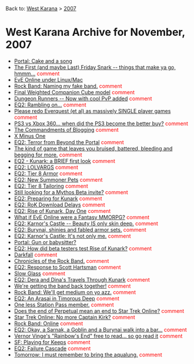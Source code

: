 Back to: [West Karana](/posts/westkarana.md) > [2007](/posts/2007/westkarana.md)
# West Karana Archive for November, 2007

* [Portal: Cake and a song](990.md) <span style="color:red;"></span>
* [The First (and maybe Last) Friday Snark -- things that make ya go, hmmm...](991.md) <span style="color:red;">comment</span>
* [EvE Online under Linux/Mac](992.md) <span style="color:red;"></span>
* [Rock Band: Naming my fake band.](994.md) <span style="color:red;">comment</span>
* [Final Weighted Companion Cube model](996.md) <span style="color:red;">comment</span>
* [Dungeon Runners -- Now with cool PvP added](1000.md) <span style="color:red;">comment</span>
* [EQ2: Rambling on...](1003.md) <span style="color:red;">comment</span>
* [Please redo Everquest (et al) as massively SINGLE player games](1008.md) <span style="color:red;">comment</span>
* [PS3 vs Xbox 360... when did the PS3 become the better buy?](1009.md) <span style="color:red;">comment</span>
* [The Commandments of Blogging](1010.md) <span style="color:red;">comment</span>
* [X Minus One](1011.md) <span style="color:red;"></span>
* [EQ2: Terror from Beyond the Portal](1012.md) <span style="color:red;">comment</span>
* [The kind of game that leaves you bruised, battered, bleeding and begging for more.](1014.md) <span style="color:red;">comment</span>
* [EQ2 - Kunark: a BRIEF first look](1015.md) <span style="color:red;">comment</span>
* [EQ2: LOLVARGS](1029.md) <span style="color:red;">comment</span>
* [EQ2: Tier 8 Armor](1034.md) <span style="color:red;">comment</span>
* [EQ2: New Summoner Pets](1039.md) <span style="color:red;">comment</span>
* [EQ2: Tier 8 Tailoring](1047.md) <span style="color:red;">comment</span>
* [Still looking for a Mythos Beta invite?](1048.md) <span style="color:red;">comment</span>
* [EQ2: Preparing for Kunark](1050.md) <span style="color:red;">comment</span>
* [EQ2: RoK Download Delays](1051.md) <span style="color:red;">comment</span>
* [EQ2: Rise of Kunark, Day One](1052.md) <span style="color:red;">comment</span>
* [What if EvE Online were a Fantasy MMORPG?](1057.md) <span style="color:red;">comment</span>
* [EQ2: Karnor's Castle -- Beauty IS only skin deep.](1059.md) <span style="color:red;">comment</span>
* [EQ2: Burynai, shinies and fabled armor sets.](1063.md) <span style="color:red;">comment</span>
* [EQ2: Karnor's Castle: It's not only me.](1070.md) <span style="color:red;">comment</span>
* [Portal: Gun or babysitter?](1071.md) <span style="color:red;"></span>
* [EQ2: How did beta testers test Rise of Kunark?](1073.md) <span style="color:red;">comment</span>
* [Darkfall](1075.md) <span style="color:red;">comment</span>
* [Chronicles of the Rock Band.](1076.md) <span style="color:red;">comment</span>
* [EQ2: Response to Scott Hartsman](1077.md) <span style="color:red;">comment</span>
* [Slow Glass](1078.md) <span style="color:red;">comment</span>
* [EQ2: Dera and Dina's Travels Through Kunark](1083.md) <span style="color:red;">comment</span>
* [We're getting the band back together!](1090.md) <span style="color:red;">comment</span>
* [Rock Band: We'll get medium on yo azz.](1092.md) <span style="color:red;">comment</span>
* [EQ2: An Arasai in Timorous Deep](1094.md) <span style="color:red;">comment</span>
* [One less Station Pass member.](1098.md) <span style="color:red;">comment</span>
* [Does the end of Perpetual mean an end to Star Trek Online?](1099.md) <span style="color:red;">comment</span>
* [Star Trek Online: No more Captain Kirk?](1100.md) <span style="color:red;">comment</span>
* [Rock Band: Online](1101.md) <span style="color:red;">comment</span>
* [EQ2: Okay, a Sarnak, a Goblin and a Burynai walk into a bar...](1103.md) <span style="color:red;">comment</span>
* [Vernor Vinge's "Rainbow's End" free to read... so go read it](1104.md) <span style="color:red;">comment</span>
* [SF: Playing for Keeps](1105.md) <span style="color:red;">comment</span>
* [EQ2: Failure Cascade](1107.md) <span style="color:red;">comment</span>
* [Tomorrow: I must remember to bring the aqualung.](1108.md) <span style="color:red;">comment</span>
